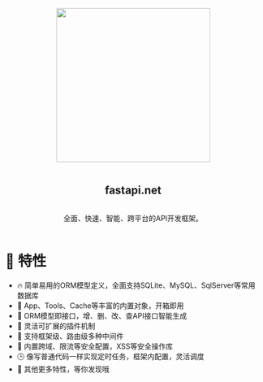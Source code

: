 <div align="center">
<article style="display: flex; flex-direction: column; align-items: center; justify-content: center;">
    <p align="center"><img width="303" src="http://face.app100.info/fastapi.net.png" /></p>
    <h1 style="width: 100%; text-align: center;">fastapi.net</h1>
    <p>
        全面、快速、智能、跨平台的API开发框架。
    </p>
</article>
</div>



# 🎉 特性

- :fire: 简单易用的ORM模型定义，全面支持SQLite、MySQL、SqlServer等常用数据库
- :tea: App、Tools、Cache等丰富的内置对象，开箱即用
- :rocket: ORM模型即接口，增、删、改、查API接口智能生成
- 👏 灵活可扩展的插件机制
- :nut_and_bolt: 支持框架级、路由级多种中间件
-  :vertical_traffic_light:  内置跨域、限流等安全配置，XSS等安全操作库
- :clock3: 像写普通代码一样实现定时任务，框架内配置，灵活调度
- :100: 其他更多特性，等你发现哦